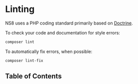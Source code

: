 # Linting

NS8 uses a PHP coding standard primarily based on [Doctrine](https://github.com/doctrine/coding-standard).

To check your code and documentation for style errors:

```bash
composer lint
```

To automatically fix errors, when possible:

```bash
composer lint-fix
```

## Table of Contents
